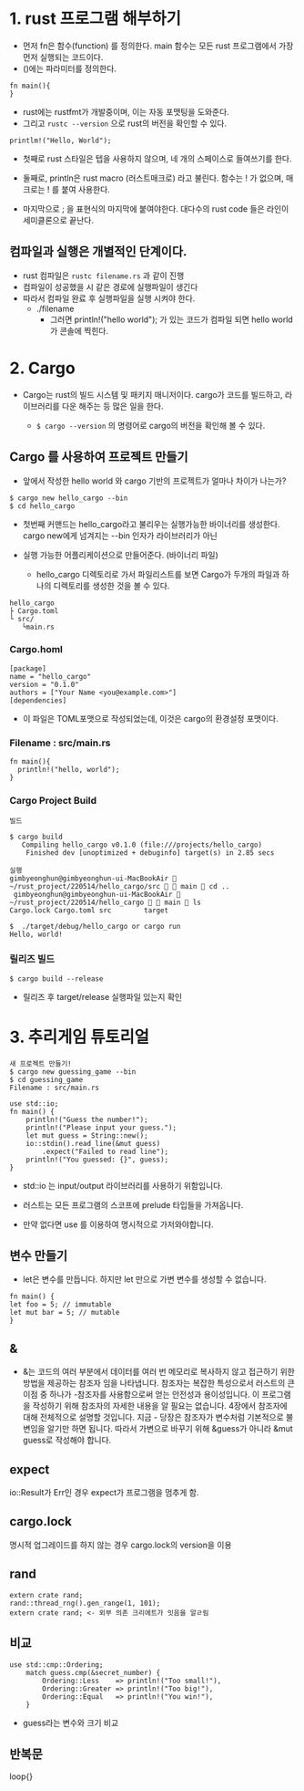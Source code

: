 # 1. rust 프로그램 해부하기

- 먼저 fn은 함수(function) 를 정의한다. main 함수는 모든 rust 프로그램에서 가장 먼저 실행되는 코드이다.
- ()에는 파라미터를 정의한다.

```
fn main(){
}
```

- rust에는 rustfmt가 개발중이며, 이는 자동 포맷팅을 도와준다.
- 그리고 `rustc --version` 으로 rust의 버전을 확인할 수 있다.

```
printlm!("Hello, World");
```

- 첫째로 rust 스타일은 텝을 사용하지 않으며, 네 개의 스페이스로 들여쓰기를 한다.

- 둘째로, println은 rust macro (러스트매크로) 라고 불린다. 함수는 ! 가 없으며, 매크로는 ! 를 붙여 사용한다.

- 마지막으로 ; 을 표현식의 마지막에 붙여야한다. 대다수의 rust code 들은 라인이 세미클론으로 끝난다.

## 컴파일과 실행은 개별적인 단계이다.

- rust 컴파일은 `rustc filename.rs` 과 같이 진행
- 컴파일이 성공했을 시 같은 경로에 실행파일이 생긴다
- 따라서 컴파일 완료 후 실행파일을 실행 시켜야 한다.
  - ./filename
    - 그러면 println!("hello world"); 가 있는 코드가 컴파일 되면 hello world가 콘솔에 찍힌다.

# 2. Cargo

- Cargo는 rust의 빌드 시스템 및 패키지 매니저이다. cargo가 코드를 빌드하고, 라이브러리를 다운 해주는 등 많은 일을 한다.

  - `$ cargo --version` 의 명령어로 cargo의 버전을 확인해 볼 수 있다.

## Cargo 를 사용하여 프로젝트 만들기

- 앞에서 작성한 hello world 와 cargo 기반의 프로젝트가 얼마나 차이가 나는가?

```
$ cargo new hello_cargo --bin
$ cd hello_cargo

```

- 첫번째 커맨드는 hello_cargo라고 불리우는 실행가능한 바이너리를 생성한다. cargo new에게 넘겨지는 --bin 인자가 라이브러리가 아닌
- 실행 가능한 어플리케이션으로 만들어준다. (바이너리 파일)

  - hello_cargo 디렉토리로 가서 파일리스트를 보면 Cargo가 두개의 파일과 하나의 디렉토리를 생성한 것을 볼 수 있다.

```
hello_cargo
├ Cargo.toml
└ src/
   └main.rs

```

### Cargo.homl

```
[package]
name = "hello_cargo"
version = "0.1.0"
authors = ["Your Name <you@example.com>"]
[dependencies]
```

- 이 파일은 TOML포맷으로 작성되었는데, 이것은 cargo의 환경설정 포맷이다.

### Filename : src/main.rs

```
fn main(){
  println!("hello, world");
}

```

### Cargo Project Build

```
빌드

$ cargo build
   Compiling hello_cargo v0.1.0 (file:///projects/hello_cargo)
    Finished dev [unoptimized + debuginfo] target(s) in 2.85 secs
```

```
실행
gimbyeonghun@gimbyeonghun-ui-MacBookAir  ~/rust_project/220514/hello_cargo/src   main  cd ..
 gimbyeonghun@gimbyeonghun-ui-MacBookAir  ~/rust_project/220514/hello_cargo   main  ls
Cargo.lock Cargo.toml src        target

$  ./target/debug/hello_cargo or cargo run
Hello, world!
```

### 릴리즈 빌드

```
$ cargo build --release

```

- 릴리즈 후 target/release 실행파일 있는지 확인

# 3. 추리게임 튜토리얼

```
새 프로젝트 만들기!
$ cargo new guessing_game --bin
$ cd guessing_game
Filename : src/main.rs
```

```
use std::io;
fn main() {
    println!("Guess the number!");
    println!("Please input your guess.");
    let mut guess = String::new();
    io::stdin().read_line(&mut guess)
        .expect("Failed to read line");
    println!("You guessed: {}", guess);
}
```

- std::io 는 input/output 라이브러리를 사용하기 위함입니다.

- 러스트는 모든 프로그램의 스코프에 prelude 타입들을 가져옵니다.
- 만약 없다면 use 를 이용하여 명시적으로 가저와야합니다.

## 변수 만들기

- let은 변수를 만듭니다. 하지만 let 만으로 가변 변수를 생성할 수 없습니다.

```
fn main() {
let foo = 5; // immutable
let mut bar = 5; // mutable
}
```

## &

- &는 코드의 여러 부분에서 데이터를 여러 번 메모리로 복사하지 않고 접근하기 위한 방법을 제공하는 참조자 임을 나타냅니다. 참조자는 복잡한 특성으로서 러스트의 큰 이점 중 하나가 -참조자를 사용함으로써 얻는 안전성과 용이성입니다. 이 프로그램을 작성하기 위해 참조자의 자세한 내용을 알 필요는 없습니다. 4장에서 참조자에 대해 전체적으로 설명할 것입니다. 지금 - 당장은 참조자가 변수처럼 기본적으로 불변임을 알기만 하면 됩니다. 따라서 가변으로 바꾸기 위해 &guess가 아니라 &mut guess로 작성해야 합니다.

## expect

io::Result가 Err인 경우 expect가 프로그램을 멈추게 함.

## cargo.lock

명시적 업그레이드를 하지 않는 경우 cargo.lock의 version을 이용

## rand

```
extern crate rand;
rand::thread_rng().gen_range(1, 101);
extern crate rand; <- 외부 의존 크리에트가 잇음을 알ㄹ림
```

## 비교

```
use std::cmp::Ordering;
    match guess.cmp(&secret_number) {
        Ordering::Less    => println!("Too small!"),
        Ordering::Greater => println!("Too big!"),
        Ordering::Equal   => println!("You win!"),
    }
```

- guess라는 변수와 크기 비교

## 반복문

loop{}
